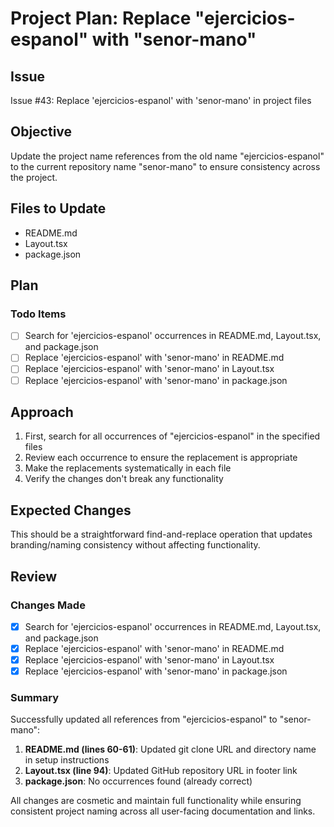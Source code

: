# Project Plan: Replace "ejercicios-espanol" with "senor-mano"

## Issue
Issue #43: Replace 'ejercicios-espanol' with 'senor-mano' in project files

## Objective
Update the project name references from the old name "ejercicios-espanol" to the current repository name "senor-mano" to ensure consistency across the project.

## Files to Update
- README.md
- Layout.tsx  
- package.json

## Plan

### Todo Items
- [ ] Search for 'ejercicios-espanol' occurrences in README.md, Layout.tsx, and package.json
- [ ] Replace 'ejercicios-espanol' with 'senor-mano' in README.md
- [ ] Replace 'ejercicios-espanol' with 'senor-mano' in Layout.tsx
- [ ] Replace 'ejercicios-espanol' with 'senor-mano' in package.json

## Approach
1. First, search for all occurrences of "ejercicios-espanol" in the specified files
2. Review each occurrence to ensure the replacement is appropriate
3. Make the replacements systematically in each file
4. Verify the changes don't break any functionality

## Expected Changes
This should be a straightforward find-and-replace operation that updates branding/naming consistency without affecting functionality.

## Review

### Changes Made
- [x] Search for 'ejercicios-espanol' occurrences in README.md, Layout.tsx, and package.json
- [x] Replace 'ejercicios-espanol' with 'senor-mano' in README.md
- [x] Replace 'ejercicios-espanol' with 'senor-mano' in Layout.tsx
- [x] Replace 'ejercicios-espanol' with 'senor-mano' in package.json

### Summary
Successfully updated all references from "ejercicios-espanol" to "senor-mano":

1. **README.md (lines 60-61)**: Updated git clone URL and directory name in setup instructions
2. **Layout.tsx (line 94)**: Updated GitHub repository URL in footer link
3. **package.json**: No occurrences found (already correct)

All changes are cosmetic and maintain full functionality while ensuring consistent project naming across all user-facing documentation and links.